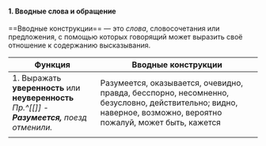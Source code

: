 #### 1. Вводные слова и обращение
==Вводные конструкции== — это *слова*, словосочетания или предложения, с помощью которых говорящий может выразить своё отношение к содержанию высказывания.

| Функция | Вводные конструкции |
| ---- | ---- |
| 1. Выражать **уверенность** или **неуверенность**<br>*Пр.^[[]] - **Разумеется,** поезд отменили.* | Разумеется, оказывается, очевидно, правда, бесспорно, несомненно, безусловно, действительно; видно, наверное, возможно, вероятно пожалуй, может быть, кажется |
|  |  |